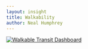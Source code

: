 ```yaml
---
layout: insight
title: Walkability
author: Neal Humphrey
---
```


<div class="embed-tableau">

<div class='tableauPlaceholder' id='viz1493143840889' style='position: relative'>
    <noscript><a href='#'>
        <img alt='Walkable Transit Dashboard ' src='https:&#47;&#47;public.tableau.com&#47;static&#47;images&#47;Wa&#47;WalkableTransitHousingInsights&#47;WalkableTransitDashboard&#47;1_rss.png' style='border: none' /></a></noscript><object class='tableauViz'  style='display:none;'>
        <param name='host_url' value='https%3A%2F%2Fpublic.tableau.com%2F' /> 
        <param name='site_root' value='' />
        <param name='name' value='WalkableTransitHousingInsights&#47;WalkableTransitDashboard' />
        <param name='tabs' value='no' /><param name='toolbar' value='yes' />
        <param name='static_image' value='https:&#47;&#47;public.tableau.com&#47;static&#47;images&#47;Wa&#47;WalkableTransitHousingInsights&#47;WalkableTransitDashboard&#47;1.png' />
        <param name='animate_transition' value='yes' />
        <param name='display_static_image' value='yes' />
        <param name='display_spinner' value='yes' />
        <param name='display_overlay' value='yes' />
        <param name='display_count' value='yes' />
    </object>
</div>                
<script type='text/javascript'>                    
    var divElement = document.getElementById('viz1493143840889');                    
    var vizElement = divElement.getElementsByTagName('object')[0];                    
    vizElement.style.minWidth='424px';vizElement.style.maxWidth='654px';
    vizElement.style.width='100%';
    vizElement.style.minHeight='629px';
    vizElement.style.maxHeight='929px';
    vizElement.style.height=(divElement.offsetWidth*0.75)+'px';
    var scriptElement = document.createElement('script');
    scriptElement.src = 'https://public.tableau.com/javascripts/api/viz_v1.js';
    vizElement.parentNode.insertBefore(scriptElement, vizElement);
</script>

</div>